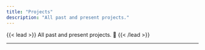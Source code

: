 ```yaml
---
title: "Projects"
description: "All past and present projects."
---
```


{{< lead >}}
All past and present projects. :construction:
{{< /lead >}}

---